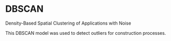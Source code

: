 # DBSCAN
Density-Based Spatial Clustering of Applications with Noise

This DBSCAN model was used to detect outliers for construction processes.
